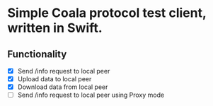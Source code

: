 # Simple Coala protocol test client, written in Swift.

## Functionality
- [x] Send /info request to local peer
- [x] Upload data to local peer
- [x] Download data from local peer
- [ ] Send /info request to local peer using Proxy mode